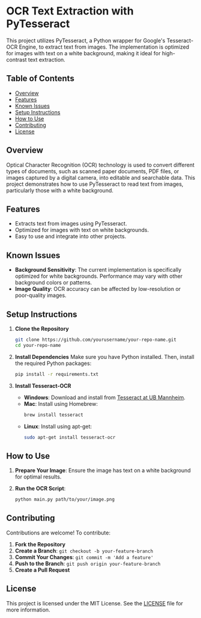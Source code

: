 # OCR Text Extraction with PyTesseract

This project utilizes PyTesseract, a Python wrapper for Google's Tesseract-OCR Engine, to extract text from images. The implementation is optimized for images with text on a white background, making it ideal for high-contrast text extraction.

## Table of Contents

- [Overview](#overview)
- [Features](#features)
- [Known Issues](#known-issues)
- [Setup Instructions](#setup-instructions)
- [How to Use](#how-to-use)
- [Contributing](#contributing)
- [License](#license)

## Overview

Optical Character Recognition (OCR) technology is used to convert different types of documents, such as scanned paper documents, PDF files, or images captured by a digital camera, into editable and searchable data. This project demonstrates how to use PyTesseract to read text from images, particularly those with a white background.

## Features

- Extracts text from images using PyTesseract.
- Optimized for images with text on white backgrounds.
- Easy to use and integrate into other projects.

## Known Issues

- **Background Sensitivity**: The current implementation is specifically optimized for white backgrounds. Performance may vary with other background colors or patterns.
- **Image Quality**: OCR accuracy can be affected by low-resolution or poor-quality images.

## Setup Instructions

1. **Clone the Repository**
    ```bash
    git clone https://github.com/yourusername/your-repo-name.git
    cd your-repo-name
    ```

2. **Install Dependencies**
    Make sure you have Python installed. Then, install the required Python packages:
    ```bash
    pip install -r requirements.txt
    ```

3. **Install Tesseract-OCR**
    - **Windows**: Download and install from [Tesseract at UB Mannheim](https://github.com/UB-Mannheim/tesseract/wiki).
    - **Mac**: Install using Homebrew:
      ```bash
      brew install tesseract
      ```
    - **Linux**: Install using apt-get:
      ```bash
      sudo apt-get install tesseract-ocr
      ```

## How to Use

1. **Prepare Your Image**: Ensure the image has text on a white background for optimal results.
   
2. **Run the OCR Script**:
    ```bash
    python main.py path/to/your/image.png
    ```
## Contributing

Contributions are welcome! To contribute:

1. **Fork the Repository**
2. **Create a Branch**: `git checkout -b your-feature-branch`
3. **Commit Your Changes**: `git commit -m 'Add a feature'`
4. **Push to the Branch**: `git push origin your-feature-branch`
5. **Create a Pull Request**

## License

This project is licensed under the MIT License. See the [LICENSE](LICENSE) file for more information.

